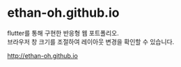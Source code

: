 # ethan-oh.github.io

flutter를 통해 구현한 반응형 웹 포트폴리오.
<br>
브라우저 창 크기를 조절하여 레이아웃 변경을 확인할 수 있습니다.

http://ethan-oh.github.io
